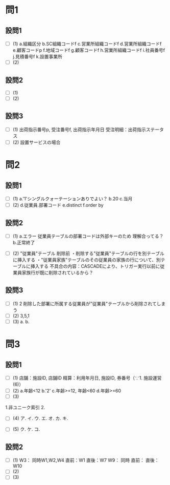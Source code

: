 # 問1

## 設問1

- [ ] (1)
a.組織区分
b.SC組織コードf
c.営業所組織コードf
d.営業所組織コードf
e.顧客コードp
f.地域コードf
g.顧客コードf
h.営業所組織コードf
i.社員番号f
j.見積番号f
k.設置事業所
- [ ] (2)

## 設問2

- [ ] (1)
- [ ] (2)

## 設問3

- [ ] (1)
出荷指示番号p, 受注番号f, 出荷指示年月日
受注明細：出荷指示ステータス
- [ ] (2)
設置サービスの場合

# 問2

## 設問1

- [ ] (1)
a.'1'シングルクォーテーションありでよい？
b.20
c.当月
- [ ] (2)
d.従業員.部署コード
e.distinct
f.order by

## 設問2

- [ ] (1)
a.エラー
従業員テーブルの部署コードは外部キーのため
理解合ってる？
b.正常終了

- [ ] (2)
"従業員"テーブル
削除前
・削除する"従業員"テーブルの行を別テーブルに挿入する
・"従業員家族"テーブルのその従業員の家族の行について、別テーブルに挿入する
不具合の内容：CASCADEにより、トリガー実行以前に従業員家族行が既に削除されているから？

## 設問3

- [ ] (1)
2
削除した部署に所属する従業員が"従業員"テーブルから削除されてしまう
- [ ] (2)
3,5,1
- [ ] (3)
a.
b.

# 問3

## 設問1

- [ ] (1)
店舗：施設ID, 店舗ID
精算：利用年月日, 施設ID, 券番号（∵1. 施設運営(6)）
- [ ] (2)
a.年齢<12
b.'2'
c.年齢>=12, 年齢<60
d.年齢>=60
- [ ] (3)

1.非ユニーク索引
2.

- [ ] (4)
ア.
イ.
ウ.
エ.
オ.
カ.
キ.

- [ ] (5)
ク.
ケ.
コ.

## 設問2

- [ ] (1)
W3：
同時W1,W2,W4
直前：W1
直後：W7
W9：
同時
直前：
直後：W10
- [ ] (2)
- [ ] (3)
